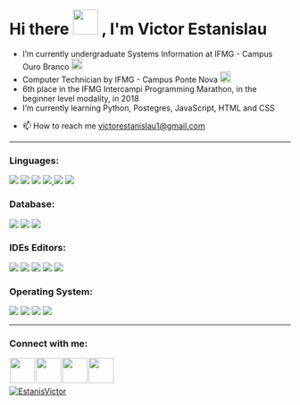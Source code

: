 <h1>Hi there
  <a><img src="https://cdn.discordapp.com/emojis/852645001079029881.gif?v=1" width="45" height="45"/></a>
  , I'm Victor Estanislau
</h1>
<p>
<ul>
   <li>
      I’m currently undergraduate Systems Information at IFMG - Campus Ouro Branco <a><img src="https://cdn.discordapp.com/emojis/851604969501360138.png?v=1" width="20" height="20"/></a>
  </li>
  <li>
    Computer Technician by IFMG - Campus Ponte Nova <a><img src="https://cdn.discordapp.com/emojis/851604969501360138.png?v=1" width="20" height="20"/></a>
  </li>
  </li>
    <li>
     6th place in the IFMG Intercampi Programming Marathon, in the beginner level modality, in 2018
  </li>
  <li>
  I’m currently learning Python, Postegres, JavaScript, HTML and CSS
</li>
  <li>
  <p>
    <g-emoji class="g-emoji" alias="mailbox" fallback-src="https://github.githubassets.com/images/icons/emoji/unicode/1f4eb.png">📫</g-emoji>
    How to reach me
    <a href="mailto:victorestanislau1@gmail.com">victorestanislau1@gmail.com</a>
  </p>
</li>
</ul>
</p>
<div>
  <hr>
  <h3>Linguages:</h3>
  <a href = "#"><img src="https://img.shields.io/badge/Java-ED8B00?style=for-the-badge&amp;logo=java&amp;logoColor=white" style="max-width:100%;"></a>
  <a href = "#"><img src="https://img.shields.io/badge/python-3670A0?style=for-the-badge&logo=python&logoColor=ffdd54"></a>
  <a href = "#"><img src="https://img.shields.io/badge/HTML5-E34F26?style=for-the-badge&amp;logo=html5&amp;logoColor=white" style="max-width:100%;"></a>
  <a href = "#"><img src="https://img.shields.io/badge/css3-%231572B6.svg?style=for-the-badge&logo=css3&logoColor=white" style="max-width:100%;"> </a>
  <a href = "#"><img src="https://img.shields.io/badge/JavaScript-F7DF1E?style=for-the-badge&amp;logo=javascript&amp;logoColor=black" style="max-width:100%;"></a>
  <a href = "#"><img src="https://img.shields.io/badge/php-%23777BB4.svg?style=for-the-badge&logo=php&logoColor=white" style="max-width:100%;"> </a>
  <br>
  <h3>Database:</h3>
  <a href = "#"><img src="https://img.shields.io/badge/mysql-%2300f.svg?style=for-the-badge&logo=mysql&logoColor=white" style="max-width:100%;"></a>
  <a href = "#"><img src="https://img.shields.io/badge/postgres-%23316192.svg?style=for-the-badge&logo=postgresql&logoColor=white" style="max-width:100%;"></a>
  <a href = "#"><img src="https://img.shields.io/badge/sqlite-%2307405e.svg?style=for-the-badge&logo=sqlite&logoColor=white" style="max-width:100%;"></a>
  <h3>IDEs Editors:</h3>
  <a href = "#"><img src="https://img.shields.io/badge/Android%20Studio-3DDC84.svg?style=for-the-badge&logo=android-studio&logoColor=white" style="max-width:100%;"></a>
  <a href = "#"><img src="https://img.shields.io/badge/NetBeansIDE-1B6AC6.svg?style=for-the-badge&logo=apache-netbeans-ide&logoColor=white" style="max-width:100%;"></a>
  <a href = "#"><img src="https://img.shields.io/badge/pycharm-143?style=for-the-badge&logo=pycharm&logoColor=black&color=black&labelColor=green" style="max-width:100%;"></a>
  <a href = "#"><img src="https://img.shields.io/badge/Visual%20Studio%20Code-0078d7.svg?style=for-the-badge&logo=visual-studio-code&logoColor=white" style="max-width:100%;"></a>
  <a href = "#"><img src="https://img.shields.io/badge/sublime_text-%23575757.svg?style=for-the-badge&logo=sublime-text&logoColor=important" style="max-width:100%;"></a>
  <br>
  <h3>Operating System:</h3>
  <a href = "#"><img src="https://img.shields.io/badge/Android-3DDC84?style=for-the-badge&logo=android&logoColor=white" style="max-width:100%;"></a>
  <a href = "#"><img src="https://img.shields.io/badge/Linux%20Mint-87CF3E?style=for-the-badge&logo=Linux%20Mint&logoColor=white" style="max-width:100%;"></a>
  <a href = "#"><img src="https://img.shields.io/badge/Ubuntu-E95420?style=for-the-badge&logo=ubuntu&logoColor=white" style="max-width:100%;"></a>
  <a href = "#"><img src="https://img.shields.io/badge/Windows-0078D6?style=for-the-badge&logo=windows&logoColor=white" style="max-width:100%;"></a>
  <hr>
</div>
<div>
  <h3>Connect with me:</h3>  
    <a href="https://www.instagram.com/estanisvictor"><img src="https://upload.wikimedia.org/wikipedia/commons/thumb/a/a5/Instagram_icon.png/1024px-Instagram_icon.png" width="45" height="45" align="left" hspace="1"></a>
    <a href="https://twitter.com/EstanisVictor"><img src="https://cdn4.iconfinder.com/data/icons/social-media-icons-the-circle-set/48/twitter_circle-512.png" width="45" height="45" align="left" hspace="1"></a>
   <a href="https://www.linkedin.com/in/estanisvictor"><img src="https://image.flaticon.com/icons/png/512/174/174857.png" width="45" height="45" align="left" hspace="1"></a>
   <a href="https://www.facebook.com/victorestanislau.estanislau"><img src="https://image.flaticon.com/icons/png/512/220/220200.png" width="45" height="45" align="left" hspace="1"></a>
</div>
<br><br><br>
<div>
  <a href="https://github.com/EstanisVictor"><img align="center" src="https://github-readme-stats.vercel.app/api/top-langs?username=EstanisVictor&show_icons=true&theme=dark&locale=en&layout=compact" alt="EstanisVictor"/></a>
</div>
